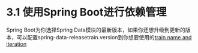 # 3.1 使用Spring Boot进行依赖管理

Spring Boot为你选择Spring Data模块的最新版本，如果你还想升级到更新的版本，可以配置spring-data-releasetrain.version到你想要使用的[train name and iteration](https://docs.spring.io/spring-data/jpa/docs/2.2.1.RELEASE/reference/html/#dependencies.train-names)

